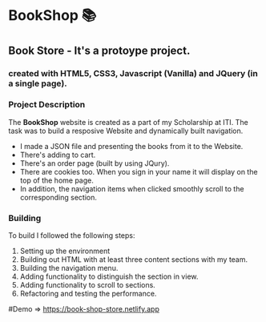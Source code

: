 # BookShop 📚

## Book Store - It's a protoype project.

### created with HTML5, CSS3, Javascript (Vanilla) and JQuery (in a single page).

### Project Description
The **BookShop** website is created as a part of my Scholarship at ITI.
The task was to build a resposive Website and dynamically built navigation. 
- I made a JSON file and presenting the books from it to the Website.
- There's adding to cart.
- There's an order page (built by using JQury).
- There are cookies too. When you sign in your name it will display on the top of the home page.
- In addition, the navigation items when clicked smoothly scroll to the corresponding section.

### Building
To build I followed the following steps: 

1. Setting up the environment
1. Building out HTML with at least three content sections with my team.
1. Building the navigation menu.
1. Adding functionality to distinguish the section in view.
1. Adding functionality to scroll to sections.
1. Refactoring and testing the performance.

#Demo => https://book-shop-store.netlify.app 
